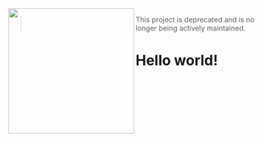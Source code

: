 <img src="https://user-images.githubusercontent.com/66957247/118263968-e721e700-b4ae-11eb-9db8-a09cd338ccca.png" align="left" width="250">

> This project is deprecated and is no longer being actively maintained.

# Hello world!

